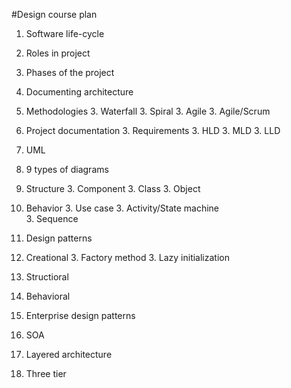 #Design course plan

1. Software life-cycle
  2. Roles in project
  2. Phases of the project
1. Documenting architecture
  2. Methodologies
    3. Waterfall
    3. Spiral
    3. Agile
    3. Agile/Scrum
  2. Project documentation
    3. Requirements
    3. HLD
    3. MLD
    3. LLD
1. UML
  2. 9 types of diagrams
  2. Structure
    3. Component 
    3. Class
    3. Object 
  2. Behavior
    3. Use case
    3. Activity/State machine    
    3. Sequence    
1. Design patterns
  2. Creational
    3. Factory method 
    3. Lazy initialization
  2. Structioral
    
  2. Behavioral
1. Enterprise design patterns
  2. SOA
  2. Layered architecture
  2. Three tier


